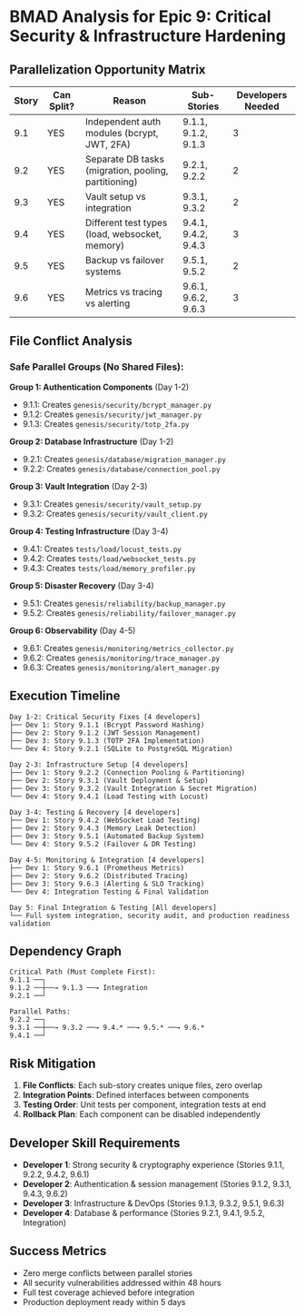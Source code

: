 # BMAD Analysis for Epic 9: Critical Security & Infrastructure Hardening

## Parallelization Opportunity Matrix

| Story | Can Split? | Reason | Sub-Stories | Developers Needed |
|-------|------------|---------|-------------|-------------------|
| 9.1   | YES        | Independent auth modules (bcrypt, JWT, 2FA) | 9.1.1, 9.1.2, 9.1.3 | 3 |
| 9.2   | YES        | Separate DB tasks (migration, pooling, partitioning) | 9.2.1, 9.2.2 | 2 |
| 9.3   | YES        | Vault setup vs integration | 9.3.1, 9.3.2 | 2 |
| 9.4   | YES        | Different test types (load, websocket, memory) | 9.4.1, 9.4.2, 9.4.3 | 3 |
| 9.5   | YES        | Backup vs failover systems | 9.5.1, 9.5.2 | 2 |
| 9.6   | YES        | Metrics vs tracing vs alerting | 9.6.1, 9.6.2, 9.6.3 | 3 |

## File Conflict Analysis

### Safe Parallel Groups (No Shared Files):

**Group 1: Authentication Components** (Day 1-2)
- 9.1.1: Creates `genesis/security/bcrypt_manager.py`
- 9.1.2: Creates `genesis/security/jwt_manager.py`
- 9.1.3: Creates `genesis/security/totp_2fa.py`

**Group 2: Database Infrastructure** (Day 1-2)
- 9.2.1: Creates `genesis/database/migration_manager.py`
- 9.2.2: Creates `genesis/database/connection_pool.py`

**Group 3: Vault Integration** (Day 2-3)
- 9.3.1: Creates `genesis/security/vault_setup.py`
- 9.3.2: Creates `genesis/security/vault_client.py`

**Group 4: Testing Infrastructure** (Day 3-4)
- 9.4.1: Creates `tests/load/locust_tests.py`
- 9.4.2: Creates `tests/load/websocket_tests.py`
- 9.4.3: Creates `tests/load/memory_profiler.py`

**Group 5: Disaster Recovery** (Day 3-4)
- 9.5.1: Creates `genesis/reliability/backup_manager.py`
- 9.5.2: Creates `genesis/reliability/failover_manager.py`

**Group 6: Observability** (Day 4-5)
- 9.6.1: Creates `genesis/monitoring/metrics_collector.py`
- 9.6.2: Creates `genesis/monitoring/trace_manager.py`
- 9.6.3: Creates `genesis/monitoring/alert_manager.py`

## Execution Timeline

```
Day 1-2: Critical Security Fixes [4 developers]
├── Dev 1: Story 9.1.1 (Bcrypt Password Hashing)
├── Dev 2: Story 9.1.2 (JWT Session Management)
├── Dev 3: Story 9.1.3 (TOTP 2FA Implementation)
└── Dev 4: Story 9.2.1 (SQLite to PostgreSQL Migration)

Day 2-3: Infrastructure Setup [4 developers]
├── Dev 1: Story 9.2.2 (Connection Pooling & Partitioning)
├── Dev 2: Story 9.3.1 (Vault Deployment & Setup)
├── Dev 3: Story 9.3.2 (Vault Integration & Secret Migration)
└── Dev 4: Story 9.4.1 (Load Testing with Locust)

Day 3-4: Testing & Recovery [4 developers]
├── Dev 1: Story 9.4.2 (WebSocket Load Testing)
├── Dev 2: Story 9.4.3 (Memory Leak Detection)
├── Dev 3: Story 9.5.1 (Automated Backup System)
└── Dev 4: Story 9.5.2 (Failover & DR Testing)

Day 4-5: Monitoring & Integration [4 developers]
├── Dev 1: Story 9.6.1 (Prometheus Metrics)
├── Dev 2: Story 9.6.2 (Distributed Tracing)
├── Dev 3: Story 9.6.3 (Alerting & SLO Tracking)
└── Dev 4: Integration Testing & Final Validation

Day 5: Final Integration & Testing [All developers]
└── Full system integration, security audit, and production readiness validation
```

## Dependency Graph

```
Critical Path (Must Complete First):
9.1.1 ──┐
9.1.2 ──┼──→ 9.1.3 ──→ Integration
9.2.1 ──┘

Parallel Paths:
9.2.2 ──┐
9.3.1 ──┼──→ 9.3.2 ──→ 9.4.* ──→ 9.5.* ──→ 9.6.*
9.4.1 ──┘
```

## Risk Mitigation

1. **File Conflicts**: Each sub-story creates unique files, zero overlap
2. **Integration Points**: Defined interfaces between components
3. **Testing Order**: Unit tests per component, integration tests at end
4. **Rollback Plan**: Each component can be disabled independently

## Developer Skill Requirements

- **Developer 1**: Strong security & cryptography experience (Stories 9.1.1, 9.2.2, 9.4.2, 9.6.1)
- **Developer 2**: Authentication & session management (Stories 9.1.2, 9.3.1, 9.4.3, 9.6.2)
- **Developer 3**: Infrastructure & DevOps (Stories 9.1.3, 9.3.2, 9.5.1, 9.6.3)
- **Developer 4**: Database & performance (Stories 9.2.1, 9.4.1, 9.5.2, Integration)

## Success Metrics

- Zero merge conflicts between parallel stories
- All security vulnerabilities addressed within 48 hours
- Full test coverage achieved before integration
- Production deployment ready within 5 days
